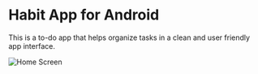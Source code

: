 # Habit App for Android

This is a to-do app that helps organize tasks in a clean and user friendly app interface. 

![Home Screen](Habit-App-Android/Habit-App-Home.png)
